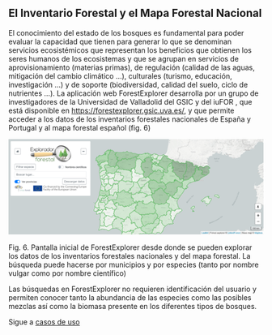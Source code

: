 ## El Inventario Forestal y el Mapa Forestal Nacional

El conocimiento del estado de los bosques es fundamental para poder evaluar la capacidad que tienen para generar lo que se denominan servicios ecosistémicos  que representan los beneficios que obtienen los seres humanos de los ecosistemas y que se agrupan en servicios de aprovisionamiento (materias primas), de regulación (calidad de las aguas, mitigación del cambio climático …), culturales (turismo, educación, investigación …) y de soporte (biodiversidad, calidad del suelo, ciclo de nutrientes …). La aplicación web ForestExplorer desarrolla por un grupo de investigadores de la Universidad de Valladolid del GSIC y del iuFOR , que está disponible en https://forestexplorer.gsic.uva.es/, y que permite acceder a los datos de los inventarios forestales nacionales de España y Portugal y al mapa forestal español (fig. 6)


![Pantalla inicial de ForestExplorer](https://github.com/Felipe-Bravo/HerramientasDigitales-CienciaAbierta-IES/blob/master/imagenes/ForestExplorer.png)
 
Fig. 6. Pantalla inicial de ForestExplorer desde donde se pueden explorar los datos de los inventarios forestales nacionales y del mapa forestal. La búsqueda puede hacerse por municipios y por especies (tanto por nombre vulgar como por nombre científico)

Las búsquedas en ForestExplorer no requieren identificación del usuario y permiten conocer tanto la abundancia de las especies como las posibles mezclas así como la biomasa presente en los diferentes tipos de bosques.

Sigue a [casos de uso](https://github.com/Felipe-Bravo/HerramientasDigitales-CienciaAbierta-IES/blob/master/CasosUso.md)
